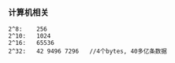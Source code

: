 ### 计算机相关
```
2^8:    256
2^10:   1024
2^16:   65536  
2^32:   42 9496 7296   //4个bytes, 40多亿条数据
```